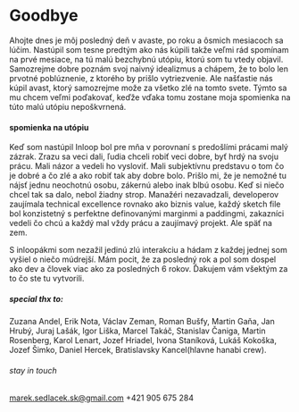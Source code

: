 # Goodbye

Ahojte dnes je môj posledný deň v avaste, po roku a ôsmich mesiacoch sa lúčim. Nastúpil som tesne predtým ako nás kúpili takže veľmi rád spomínam na prvé mesiace, na tú malú bezchybnú utópiu, ktorú som tu vtedy objavil. Samozrejme dobre poznám svoj naivný idealizmus a chápem, že to bolo len prvotné poblúznenie, z ktorého by prišlo vytriezvenie. Ale našťastie nás kúpil avast, ktorý samozrejme može za všetko zlé na tomto svete. Týmto sa mu chcem veľmi poďakovať, keďže vďaka tomu zostane moja spomienka na túto malú utópiu nepoškvrnená. 

#### spomienka na utópiu

Keď som nastúpil Inloop bol pre mňa v porovnaní s predošlími prácami malý zázrak. Zrazu sa veci dali, ľudia chceli robiť veci dobre, byť hrdý na svoju prácu. Mali názor a vedeli ho vysloviť. Mali subjektívnu predstavu o tom čo je dobré a čo zlé a ako robiť tak aby dobre bolo. Prišlo mi, že je nemožné tu nájsť jednu neochotnú osobu, zákernú alebo inak blbú osobu. Keď si niečo chcel tak sa dalo, nebol žiadny strop. Manažéri nezavadzali, developerov zaujímala technical excellence rovnako ako biznis value, každý sketch file bol konzistetný s perfektne definovanými marginmi a paddingmi, zakazníci vedeli čo chcú a každý mal vždy prácu a zaujímavý projekt. Ale späť na zem.

S inloopákmi som nezažil jedinú zlú interakciu a hádam z každej jednej som vyšiel o niečo múdrejší. Mám pocit, že za posledný rok a pol som dospel ako dev a človek viac ako za posledných 6 rokov. Ďakujem vám všektým za to čo ste tu vytvorili.



##### special thx to:

Zuzana Andel, Erik Nota, Václav Zeman, Roman Bušfy, Martin Gaňa, Jan Hrubý, Juraj Lašák, Igor Liška, Marcel Takáč, Stanislav Čaniga, Martin Rosenberg, Karol Lenart, Jozef Hriadel, Ivona Staníková, Lukáš Kokoška, Jozef Šimko, Daniel Hercek, Bratislavsky Kancel(hlavne hanabi crew).



###### stay in touch

marek.sedlacek.sk@gmail.com
+421 905 675 284









